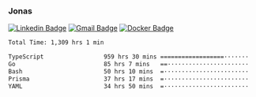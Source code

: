### Jonas
[![Linkedin Badge](https://img.shields.io/badge/-Jonas%20Neto-9933F7?style=flat-square&logo=Linkedin&logoColor=white&link=https://www.linkedin.com/in/jonas-nogueira-neto/)](https://www.linkedin.com/in/jonas-nogueira-neto/)
[![Gmail Badge](https://img.shields.io/badge/-nogueiraneto.jonas@gmail.com-9933F7?style=flat-square&logo=Gmail&logoColor=white&link=mailto:nogueiraneto.jonas@gmail.com)](mailto:nogueiraneto.jonas@gmail.com)
[![Docker Badge](https://img.shields.io/badge/-DockerHub-9933F7?style=flat-square&logo=Docker&logoColor=white&link=https://hub.docker.com/u/jonasssneto)](https://hub.docker.com/u/jonasssneto)


<!--START_SECTION:waka-->

```txt
Total Time: 1,309 hrs 1 min

TypeScript                 959 hrs 30 mins ==================·······   72.53 %
Go                         85 hrs 7 mins   ==·······················   06.43 %
Bash                       50 hrs 10 mins  =························   03.79 %
Prisma                     37 hrs 17 mins  =························   02.82 %
YAML                       34 hrs 50 mins  =························   02.63 %
```

<!--END_SECTION:waka-->
###
